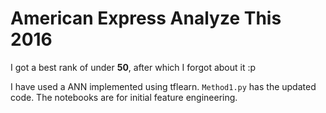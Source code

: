 # American Express Analyze This 2016

I got a best rank of under **50**, after which I forgot about it :p

I have used a ANN implemented using tflearn. `Method1.py` has the updated code.
The notebooks are for initial feature engineering.
